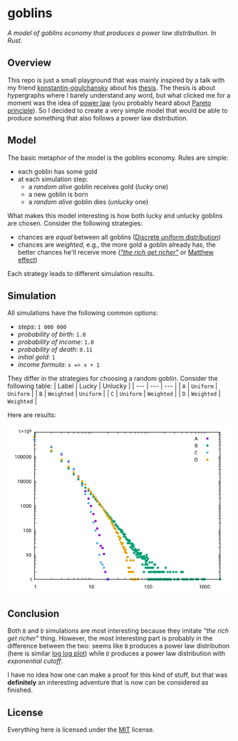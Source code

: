 # goblins

_A model of goblins economy that produces a power law distribution. In Rust._

## Overview

This repo is just a small playground that was mainly inspired by a talk with my friend [konstantin-ogulchansky](https://github.com/konstantin-ogulchansky) about his [thesis](https://github.com/konstantin-ogulchansky/hypergraphs). The thesis is about hypergraphs where I barely understand any word, but what clicked me for a moment was the idea of [power law](https://en.wikipedia.org/wiki/Power_law) (you probably heard about [Pareto principle](https://en.wikipedia.org/wiki/Pareto_principle)). So I decided to create a very simple model that would be able to produce something that also follows a power law distribution.

## Model

The basic metaphor of the model is the goblins economy. Rules are simple:
- each goblin has some gold
- at each simulation step:
  * a _random alive_ goblin receives gold (_lucky_ one)
  * a new goblin is born
  * a _random alive_ goblin dies (_unlucky_ one)

What makes this model interesting is how both lucky and unlucky goblins are chosen. Consider the following strategies:
- chances are _equal_ between all goblins ([Discrete uniform distribution](https://en.wikipedia.org/wiki/Discrete_uniform_distribution))
- chances are _weighted_, e.g., the more gold a goblin already has, the better chances he'll receive more ([_"the rich get richer"_](https://en.wikipedia.org/wiki/The_rich_get_richer_and_the_poor_get_poorer) or [Matthew effect](https://en.wikipedia.org/wiki/Matthew_effect))

Each strategy leads to different simulation results.

## Simulation

All simulations have the following common options:
- _steps_: `1 000 000`
- _probability of birth_: `1.0`
- _probability of income_: `1.0`
- _probability of death_: `0.11`
- _initial gold_: `1`
- _income formula_: `x => x + 1`

They differ in the strategies for choosing a random goblin. Consider the following table:
| Label | Lucky | Unlucky |
| --- | --- | --- |
| `A` | `Uniform` | `Uniform` |
| `B` | `Weighted` | `Uniform` |
| `C` | `Uniform` | `Weighted` |
| `D` | `Weighted` | `Weighted` |

Here are results:

<div align="center">
    <img src="https://github.com/JoshuaLight/goblins/blob/master/doc/fg_1.png" alt="Figure 1"></img>
</div>

## Conclusion

Both `B` and `D` simulations are most interesting because they imitate _"the rich get richer"_ thing. However, the most interesting part is probably in the difference between the two: seems like `B` produces a power law distribution (here is similar [log log plot](https://mathinsight.org/image/power_law_degree_distribution_scatter)) while `D` produces a power law distribution with _exponential cutoff_.

I have no idea how one can make a proof for this kind of stuff, but that was **definitely** an interesting adventure that is now can be considered as finished.

## License

Everything here is licensed under the [MIT](https://github.com/JoshuaLight/goblins/blob/master/LICENSE) license.
